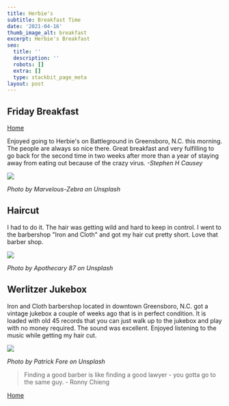 ```yaml
---
title: Herbie's
subtitle: Breakfast Time
date: '2021-04-16'
thumb_image_alt: breakfast
excerpt: Herbie's Breakfast
seo:
  title: ''
  description: ''
  robots: []
  extra: []
  type: stackbit_page_meta
layout: post
---
```

## Friday Breakfast

<!--more-->

[Home](/)

Enjoyed going to Herbie's on Battleground in Greensboro, N.C. this morning. The people are always so nice there. Great breakfast and very fulfilling to go back for the second time in two weeks after more than a year of staying away from eating out because of the crazy virus. <sm>*-Stephen H Causey*</sm>

![](/images/marvelous-zebra.jpg)

<sm> *Photo by Marvelous-Zebra on Unsplash* </sm>

## Haircut

I had to do it. The hair was getting wild and hard to keep in control. I went to the barbershop "Iron and Cloth" and got my hair cut pretty short. Love that barber shop.

![](/images/apothecary-87-Wg3J83R1YSQ-unsplash.jpg)

<sm> *Photo by Apothecary 87 on Unsplash* </sm>


## Werlitzer Jukebox

Iron and Cloth barbershop located in downtown Greensboro, N.C. got a vintage jukebox a couple of weeks ago that is in perfect condition. It is loaded with old 45 records that you can just walk up to the jukebox and play with no money required. The sound was excellent. Enjoyed listening to the music while getting my hair cut.

![](/images/patrick-fore-cPDH2ChdBps-unsplash.jpg)

<sm> *Photo by Patrick Fore on Unsplash* </sm>

> Finding a good barber is like finding a good lawyer - you gotta go to the same guy.
> \- Ronny Chieng

[Home](/)

